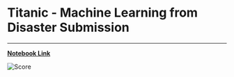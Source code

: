 # Titanic - Machine Learning from Disaster Submission
- - -

[**Notebook Link**](https://www.kaggle.com/spacemonkeyclan/titanic)

![**Score**](Titanic-Machine-Learning-from-Disaster/image/Score.PNG)
